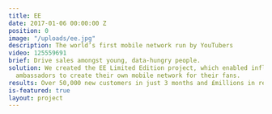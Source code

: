 ```yaml
---
title: EE
date: 2017-01-06 00:00:00 Z
position: 0
image: "/uploads/ee.jpg"
description: The world’s first mobile network run by YouTubers
video: 125559691
brief: Drive sales amongst young, data-hungry people.
solution: We created the EE Limited Edition project, which enabled influential YouTube
  ambassadors to create their own mobile network for their fans.
results: Over 50,000 new customers in just 3 months and £millions in revenue for EE.
is-featured: true
layout: project
---
```


